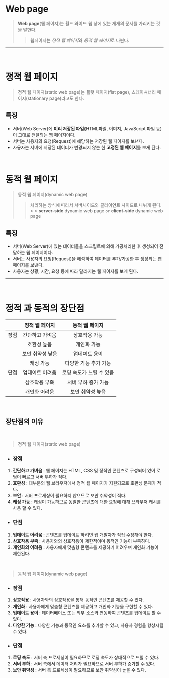 # Web page

> **Web page**(웹 페이지)는 월드 와이드 웹 상에 있는 개개의 문서를 가리키는 것을 말한다.
>
> > 웹페이지는 *정적 웹 페이지*와 *동적 웹 페이지*로 나뉜다.

---

<br>

# 정적 웹 페이지

> 정적 웹 페이지(static web page)는 플랫 페이지(flat page), 스테이셔너리 페이지(stationary page)라고도 한다.<br>

## 특징

- 서버(Web Server)에 **미리 저장된 파일**(HTML파일, 이미지, JavaScript 파일 등)이 그대로 전달되는 웹 페이지이다.
- 서버는 사용자의 요청(Request)에 해당하는 저장된 웹 페이지를 보낸다.
- 사용자는 서버에 저장된 데이터가 변경되지 않는 한 **고정된 웹 페이지**를 보게 된다.

<br>

# 동적 웹 페이지

> 동적 웹 페이지(dynamic web page)
>
> > 처리하는 방식에 따라서 서버사이드와 클라이언트 사이드로 나뉘게 된다. <br> > > **server-side** dynamic web page `or` **client-side** dynamic web page

## 특징

- 서버(Web Server)에 있는 데이터들을 스크립트에 의해 가공처리한 후 생성되어 전달하는 웹 페이지이다.
- 서버는 사용자의 요청(Request)을 해석하여 데이터를 추가/가공한 후 생성되는 웹 페이지를 보낸다.
- 사용자는 상황, 시간, 요청 등에 따라 달라지는 웹 페이지를 보게 된다.

---

<br>

# 정적 과 동적의 장단점

|      |  정적 웹 페이지  |      동적 웹 페이지      |
| ---- | :--------------: | :----------------------: |
| 장점 | 간단하고 가벼움  |      상호작용 가능       |
|      |   호환성 높음    |       개인화 가능        |
|      | 보안 취약성 낮음 |      업데이트 용이       |
|      |    캐싱 가능     |  다양한 기능 추가 가능   |
| 단점 | 업데이트 어려움  | 로딩 속도가 느릴 수 있음 |
|      |  상호작용 부족   |   서버 부하 증가 가능    |
|      |  개인화 어려움   |     보안 취약성 높음     |

<br>

## 장단점의 이유

<br>

> 정적 웹 페이지(static web page)

- ### 장점

1. **간단하고 가벼움** : 웹 페이지는 HTML, CSS 및 정적인 콘텐츠로 구성되어 있어 로딩이 빠르고 서버 부하가 적다.
2. **호환성** : 대부분의 웹 브라우저에서 정적 웹 페이지가 지원되므로 호환성 문제가 적다.
3. **보안** : 서버 프로세싱이 필요하지 않으므로 보안 취약성이 적다.
4. **캐싱 가능** : 캐싱이 가능하므로 동일한 콘텐츠에 대한 요청에 대해 브라우저 캐시를 사용 할 수 있다.

- ### 단점

1. **업데이트 어려움** : 콘텐츠를 업데이트 하려면 웹 개발자가 직접 수정해야 한다.
2. **상호작용 부족** : 사용자와의 상호작용이 제한적이며 동적인 기능이 부족하다.
3. **개인화의 어려움** : 사용자에게 맞춤형 콘텐츠를 제공하기 어려우며 개인화 기능이 제한된다.

<br>

> 동적 웹 페이지(dynamic web page)

- ### 장점

1. **상호작용** : 사용자와의 상호작용을 통해 동적인 콘텐츠를 제공할 수 있다.
2. **개인화** : 사용자에게 맞춤형 콘텐츠를 제공하고 개인화 기능을 구현할 수 있다.
3. **업데이트 용이** : 데이터베이스 또는 외부 소스와 연동하여 콘텐츠를 업데이트 할 수 있다.
4. **다양한 기능** : 다양한 기능과 동적인 요소를 추가할 수 있고, 사용자 경험을 향상시킬 수 있다.

- ### 단점

1. **로딩 속도** : 서버 측 프로세싱이 필요하므로 로딩 속도가 상대적으로 드릴 수 있다.
2. **서버 부하** : 서버 측에서 데이터 처리가 필요하므로 서버 부하가 증가할 수 있다.
3. **보안 취약성** : 서버 측 프로세싱이 필요하므로 보안 취약성이 높을 수 있다.
